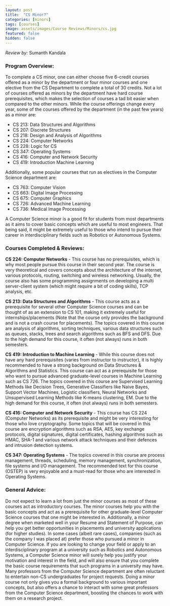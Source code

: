 ```yaml
---
layout: post
title:  "CS Minor?"
categories: [minors]
tags: [courses]
image: assets/images/Course Reviews/Minors/cs.jpg
featured: false
hidden: false
---
```


*Review by:* Sumanth Kandala 

### Program Overview: 
To complete a CS minor, one can either choose five 6-credit courses offered as a minor by the department or four minor courses and one elective from the CS Department to complete a total of 30 credits. Not a lot of courses offered as minors by the department have hard course prerequisites, which makes the selection of courses a tad bit easier when compared to the other minors. While the course offerings change every year, some of the courses offered by the department (in the past few years) as a minor are:

* CS 213: Data Structures and Algorithms
* CS 207: Discrete Structures
* CS 218: Design and Analysis of Algorithms
* CS 224: Computer Networks
* CS 228: Logic for CS
* CS 347: Operating Systems
* CS 416: Computer and Network Security
* CS 419: Introduction Machine Learning

Additionally, some popular courses that run as electives in the Computer Science department are: 

* CS 763:  Computer Vision
* CS 663: Digital Image Processing
* CS 675: Computer Graphics
* CS 726: Advanced Machine Learning
* CS 736: Medical Image Processing

A Computer Science minor is a good fit for students from most departments as it aims to cover basic concepts which are useful to most engineers. That being said, it might be extremely useful to those who intend to pursue their career in interdisciplinary fields such as Robotics or Autonomous Systems.

### Courses Completed & Reviews: 

**CS 224: Computer Networks** - This course has no prerequisites, which is why most people pursue this course in their second year. The course is very theoretical and covers concepts about the architecture of the internet, various protocols, routing, switching and wireless networking. Usually, the course also has some programming assignments on developing a multi server-client system (which might require a bit of coding skills), TCP analysis, etc. 

**CS 213: Data Structures and Algorithms** - This course acts as a prerequisite for several other Computer Science courses and can be thought of as an extension to CS 101, making it extremely useful for internships/placements (Note that the course only provides the background and is not a crash course for placements). The topics covered in this course are analysis of algorithms, sorting techniques, various data structures such as queues, stacks, trees and search algorithms such as BFS and DFS. Due to the high demand for this course, it often (not always) runs in both semesters.

**CS 419: Introduction to Machine Learning** - While this course does not have any hard prerequisites (varies from instructor to instructor), it is highly recommended to have a strong background on Data Structures & Algorithms and Statistics. This course can act as a prerequisite for those who want to pursue advanced graduate-level courses in Machine Learning such as CS 726. The topics covered in this course are Supervised Learning Methods like Decision Trees, Generative Classifiers like Naive Bayes, Support Vector Machines, Logistic classifiers, Neural Networks and Unsupervised Learning Methods like K-means clustering, EM. Due to the high demand for this course, it often (not always) runs in both semesters.

**CS 416: Computer and Network Security** - This course has CS 224 (Computer Networks) as its prerequisite and might be very interesting for those who love cryptography. Some topics that will be covered in this course are encryption algorithms such as RSA, AES, key exchange protocols, digital signatures, digital certificates, hashing algorithms such as HMAC, SHA-1 and various network attack techniques and their defences and intrusion detection systems. 

**CS 347: Operating Systems** - The topics covered in this course are process management, threads, scheduling, memory management, synchronization, file systems and I/O management. The recommended text for this course (OSTEP) is very enjoyable and a must-read for those who are interested in Operating Systems.

### General Advice: 
Do not expect to learn a lot from just the minor courses as most of these courses act as introductory courses. The minor courses help you with the basic concepts and act as a prerequisite for other graduate-level Computer Science courses that one might be interested in. Additionally, a minor degree when marketed well in your Resume and Statement of Purpose, can help you get better opportunities in placements and university applications (for higher studies). In some cases (albeit rare cases), companies (such as the company I was placed at) prefer those who pursued a minor in Computer Science. If you are looking to change your field or apply to an interdisciplinary program at a university such as Robotics and Autonomous Systems, a Computer Science minor will surely help you justify your motivation and interest in the field, and will also ensure that you complete the basic course requirements that such programs in a university may have. Many professors from the Computer Science department are often reluctant to entertain non-CS undergraduates for project requests. Doing a minor course not only gives you a formal background to various important concepts, but also offers a chance to interact with some great professors from the Computer Science department, boosting the chances to work with them on a research project. 
 
